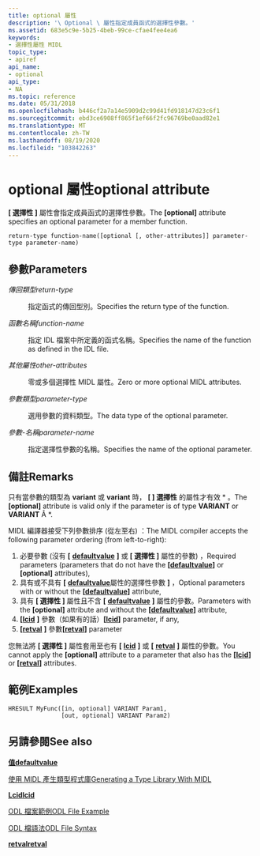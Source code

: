 ```yaml
---
title: optional 屬性
description: '\ Optional \ 屬性指定成員函式的選擇性參數。'
ms.assetid: 683e5c9e-5b25-4beb-99ce-cfae4fee4ea6
keywords:
- 選擇性屬性 MIDL
topic_type:
- apiref
api_name:
- optional
api_type:
- NA
ms.topic: reference
ms.date: 05/31/2018
ms.openlocfilehash: b446cf2a7a14e5909d2c99d41fd918147d23c6f1
ms.sourcegitcommit: ebd3ce6908ff865f1ef66f2fc96769be0aad82e1
ms.translationtype: MT
ms.contentlocale: zh-TW
ms.lasthandoff: 08/19/2020
ms.locfileid: "103842263"
---
```

# <a name="optional-attribute"></a><span data-ttu-id="0d273-104">optional 屬性</span><span class="sxs-lookup"><span data-stu-id="0d273-104">optional attribute</span></span>

<span data-ttu-id="0d273-105">**\[ 選擇性 \]** 屬性會指定成員函式的選擇性參數。</span><span class="sxs-lookup"><span data-stu-id="0d273-105">The **\[optional\]** attribute specifies an optional parameter for a member function.</span></span>

``` syntax
return-type function-name([optional [, other-attributes]] parameter-type parameter-name)
```

## <a name="parameters"></a><span data-ttu-id="0d273-106">參數</span><span class="sxs-lookup"><span data-stu-id="0d273-106">Parameters</span></span>

<dl> <dt>

<span data-ttu-id="0d273-107">*傳回類型*</span><span class="sxs-lookup"><span data-stu-id="0d273-107">*return-type*</span></span> 
</dt> <dd>

<span data-ttu-id="0d273-108">指定函式的傳回型別。</span><span class="sxs-lookup"><span data-stu-id="0d273-108">Specifies the return type of the function.</span></span>

</dd> <dt>

<span data-ttu-id="0d273-109">*函數名稱*</span><span class="sxs-lookup"><span data-stu-id="0d273-109">*function-name*</span></span> 
</dt> <dd>

<span data-ttu-id="0d273-110">指定 IDL 檔案中所定義的函式名稱。</span><span class="sxs-lookup"><span data-stu-id="0d273-110">Specifies the name of the function as defined in the IDL file.</span></span>

</dd> <dt>

<span data-ttu-id="0d273-111">*其他屬性*</span><span class="sxs-lookup"><span data-stu-id="0d273-111">*other-attributes*</span></span> 
</dt> <dd>

<span data-ttu-id="0d273-112">零或多個選擇性 MIDL 屬性。</span><span class="sxs-lookup"><span data-stu-id="0d273-112">Zero or more optional MIDL attributes.</span></span>

</dd> <dt>

<span data-ttu-id="0d273-113">*參數類型*</span><span class="sxs-lookup"><span data-stu-id="0d273-113">*parameter-type*</span></span> 
</dt> <dd>

<span data-ttu-id="0d273-114">選用參數的資料類型。</span><span class="sxs-lookup"><span data-stu-id="0d273-114">The data type of the optional parameter.</span></span>

</dd> <dt>

<span data-ttu-id="0d273-115">*參數-名稱*</span><span class="sxs-lookup"><span data-stu-id="0d273-115">*parameter-name*</span></span> 
</dt> <dd>

<span data-ttu-id="0d273-116">指定選擇性參數的名稱。</span><span class="sxs-lookup"><span data-stu-id="0d273-116">Specifies the name of the optional parameter.</span></span>

</dd> </dl>

## <a name="remarks"></a><span data-ttu-id="0d273-117">備註</span><span class="sxs-lookup"><span data-stu-id="0d273-117">Remarks</span></span>

<span data-ttu-id="0d273-118">只有當參數的類型為 **variant** 或 **variant** 時， **\[ \] 選擇性** 的屬性才有效 \* 。</span><span class="sxs-lookup"><span data-stu-id="0d273-118">The **\[optional\]** attribute is valid only if the parameter is of type **VARIANT** or **VARIANT** Â \*.</span></span>

<span data-ttu-id="0d273-119">MIDL 編譯器接受下列參數排序 (從左至右) ：</span><span class="sxs-lookup"><span data-stu-id="0d273-119">The MIDL compiler accepts the following parameter ordering (from left-to-right):</span></span>

1.  <span data-ttu-id="0d273-120">必要參數 (沒有 **\[** [**defaultvalue**](defaultvalue.md) **\]** 或 **\[ 選擇性 \]** 屬性的參數) ，</span><span class="sxs-lookup"><span data-stu-id="0d273-120">Required parameters (parameters that do not have the **\[**[**defaultvalue**](defaultvalue.md)**\]** or **\[optional\]** attributes),</span></span>
2.  <span data-ttu-id="0d273-121">具有或不具有 **\[** [**defaultvalue**](defaultvalue.md)屬性的選擇性參數 **\]** ，</span><span class="sxs-lookup"><span data-stu-id="0d273-121">Optional parameters with or without the **\[**[**defaultvalue**](defaultvalue.md)**\]** attribute,</span></span>
3.  <span data-ttu-id="0d273-122">具有 **\[ 選擇性 \]** 屬性且不含 **\[** [**defaultvalue**](defaultvalue.md) **\]** 屬性的參數。</span><span class="sxs-lookup"><span data-stu-id="0d273-122">Parameters with the **\[optional\]** attribute and without the **\[**[**defaultvalue**](defaultvalue.md)**\]** attribute,</span></span>
4.  <span data-ttu-id="0d273-123">**\[**[**lcid**](lcid.md) **\]** 參數（如果有的話）</span><span class="sxs-lookup"><span data-stu-id="0d273-123">**\[**[**lcid**](lcid.md)**\]** parameter, if any,</span></span>
5.  <span data-ttu-id="0d273-124">**\[**[**retval**](retval.md) **\]** 參數</span><span class="sxs-lookup"><span data-stu-id="0d273-124">**\[**[**retval**](retval.md)**\]** parameter</span></span>

<span data-ttu-id="0d273-125">您無法將 **\[ 選擇性 \]** 屬性套用至也有 **\[** [**lcid**](lcid.md) **\]** 或 **\[** [**retval**](retval.md) **\]** 屬性的參數。</span><span class="sxs-lookup"><span data-stu-id="0d273-125">You cannot apply the **\[optional\]** attribute to a parameter that also has the **\[**[**lcid**](lcid.md)**\]** or **\[**[**retval**](retval.md)**\]** attributes.</span></span>

## <a name="examples"></a><span data-ttu-id="0d273-126">範例</span><span class="sxs-lookup"><span data-stu-id="0d273-126">Examples</span></span>

``` syntax
HRESULT MyFunc([in, optional] VARIANT Param1, 
               [out, optional] VARIANT Param2)
```

## <a name="see-also"></a><span data-ttu-id="0d273-127">另請參閱</span><span class="sxs-lookup"><span data-stu-id="0d273-127">See also</span></span>

<dl> <dt>

[<span data-ttu-id="0d273-128">**值**</span><span class="sxs-lookup"><span data-stu-id="0d273-128">**defaultvalue**</span></span>](defaultvalue.md)
</dt> <dt>

[<span data-ttu-id="0d273-129">使用 MIDL 產生類型程式庫</span><span class="sxs-lookup"><span data-stu-id="0d273-129">Generating a Type Library With MIDL</span></span>](generating-a-type-library-with-midl-2.md)
</dt> <dt>

[<span data-ttu-id="0d273-130">**Lcid**</span><span class="sxs-lookup"><span data-stu-id="0d273-130">**lcid**</span></span>](lcid.md)
</dt> <dt>

[<span data-ttu-id="0d273-131">ODL 檔案範例</span><span class="sxs-lookup"><span data-stu-id="0d273-131">ODL File Example</span></span>](/previous-versions/windows/desktop/automat/odl-file-example)
</dt> <dt>

[<span data-ttu-id="0d273-132">ODL 檔語法</span><span class="sxs-lookup"><span data-stu-id="0d273-132">ODL File Syntax</span></span>](/previous-versions/windows/desktop/automat/odl-file-syntax)
</dt> <dt>

[<span data-ttu-id="0d273-133">**retval**</span><span class="sxs-lookup"><span data-stu-id="0d273-133">**retval**</span></span>](retval.md)
</dt> </dl>

 

 